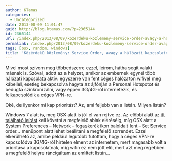 ```yaml
---
author: KTamas
categories:
  - Uncategorized
date: 2013-08-09 11:01:47
guid: http://blog.ktamas.com/?p=2365144
id: 2365144
url: /index.php/2013/08/09/kozerdeku-kozlemeny-service-order-avagy-a-halozati-kapcsolatok-prioritasa/
permalink: /index.php/2013/08/09/kozerdeku-kozlemeny-service-order-avagy-a-halozati-kapcsolatok-prioritasa/
tags: [osx, random, windows]
title: 'Közérdekű közlemény: Service Order, avagy a hálózati kapcsolatok prioritása'
---
```


Mivel most szívom meg többedszerre ezzel, leírom, hátha segít valaki másnak is. Szóval, adott az a helyzet, amikor az embernek egynél több hálózati kapcsolata aktív: egyszerre van fent céges hálózaton wifivel meg kábellel, esetleg bekapcsolva hagyta az ájfónján a Personal Hotspotot és bedugta szinkronizálni, vagy éppen 3G/4G-ről internetezik, és felkapcsolódik a céges VPN-re. 

Oké, de ilyenkor mi kap prioritást? Az, ami feljebb van a listán. Milyen listán?

Windows 7 alatt is, meg OSX alatt is jól el van rejtve ez. Az előbbi alatt az [itt található leírást](http://windows.microsoft.com/en-us/windows7/change-the-order-of-network-protocol-bindings) kell követni a megfelelő ablak eléréséig, míg OSX alatt a System Preferences &#8211; Network &#8211; fogaskerék ikon baloldalt lent &#8211; Set Service order&#8230; menüpont alatt lehet beállítani a megfelelő sorrendet. Ezzel elkerülhető az, amibe például legutóbb futottam, hogy a céges VPN-re kapcsolódva 3G/4G-ről hirtelen elment az internetem, mert magasabb volt a prioritása a kapcsolatnak, míg wifin ez nem jött elő, mert azt még régebben a megfelelő helyre ráncigáltam az említett listán&#8230;
